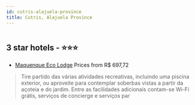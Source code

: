 ```yaml
---
id: cutris-alajuela-province
title: Cutris, Alajuela Province
---
```


<center><img src="https://i.travelapi.com/hotels/5000000/4150000/4147100/4147006/7e315bd5_z.jpg" alt="" /></center>


##  3 star hotels - ⭐️⭐️⭐️

-    [Maquenque Eco Lodge](https://www.hurb.com/br/aud/https://www.hurb.com/br/hotels/cutris/maquenque-eco-lodge-HT-VB87?cmp=18055) Prices from R$ 697,72
   > Tire partido das várias atividades recreativas, incluindo uma piscina exterior, ou aproveite para contemplar soberbas vistas a partir da açoteia e do jardim. Entre as facilidades adicionais contam-se Wi-Fi grátis, serviços de concierge e serviços par
